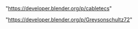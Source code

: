 "https://developer.blender.org/p/cabletecs"

"https://developer.blender.org/p/Greysonschultz72"

 
 
